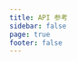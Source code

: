 ```yaml
---
title: API 参考
sidebar: false
page: true
footer: false
---
```


<script setup>
import ApiIndex from './ApiIndex.vue'
</script>

<ApiIndex />
